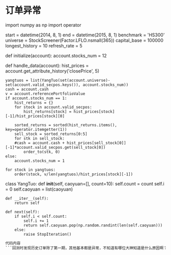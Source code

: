 # 订单异常

import numpy as np
import operator

start = datetime(2014, 8, 1)
end   = datetime(2015, 8, 1)
benchmark = 'HS300'
universe  = StockScreener(Factor.LFLO.nsmall(365))
capital_base = 100000
longest_history = 10
refresh_rate = 5

def initialize(account):
    account.stocks_num = 12

def handle_data(account):
    hist_prices = account.get_attribute_history('closePrice', 5)
    
    yangtuos = list(YangTuo(set(account.universe)-set(account.valid_secpos.keys()), account.stocks_num))
    cash = account.cash
    v = account.referencePortfolioValue
    if account.stocks_num == 1:        
        hist_returns = {} 
        for stock in account.valid_secpos:
            hist_returns[stock] = hist_prices[stock][-1]/hist_prices[stock][0]

        sorted_returns = sorted(hist_returns.items(), key=operator.itemgetter(1))
        sell_stock = sorted_returns[0:5]
        for stk in sell_stock:
        #cash = account.cash + hist_prices[sell_stock[0]][-1]*account.valid_secpos.get(sell_stock[0])
            order_to(stk, 0)
    else:
        account.stocks_num = 1
    
    for stock in yangtuos:
        order(stock, v/len(yangtuos)/hist_prices[stock][-1])

        
class YangTuo:
    def __init__(self, caoyuan=[], count=10):
        self.count = count
        self.i = 0
        self.caoyuan = list(caoyuan)
        
    def __iter__(self):
        return self

    def next(self):
        if self.i < self.count:
            self.i += 1
            return self.caoyuan.pop(np.random.randint(len(self.caoyuan)))
        else:
            raise StopIteration()        
```python
代码内容
```回测时发现历史订单除了第一期，其他基本都是异常，不知道有哪位大神知道是什么原因啊？